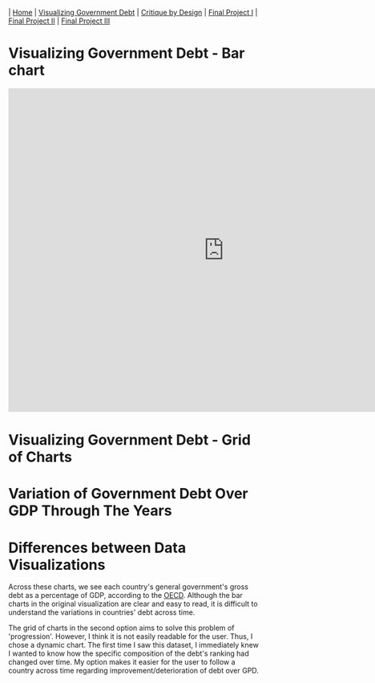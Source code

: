 | [Home](README.md) | [Visualizing Government Debt](government-debt.md) | [Critique by Design](critique-by-design.md) | [Final Project I](final_part1.md) | [Final Project II](final-project-part-two.md) | [Final Project III](final-project-part-3.md)

# Visualizing Government Debt - Bar chart

<iframe src="https://data.oecd.org/chart/7bes" width="860" height="645" style="border: 0" mozallowfullscreen="true" webkitallowfullscreen="true" allowfullscreen="true"><a href="https://data.oecd.org/chart/7bes" target="_blank">OECD Chart: General government debt, Total, % of GDP, Annual, 2019</a></iframe>

# Visualizing Government Debt - Grid of Charts

<div class="flourish-embed flourish-chart" data-src="visualisation/14976674"><script src="https://public.flourish.studio/resources/embed.js"></script></div>

# Variation of Government Debt Over GDP Through The Years

<div class="flourish-embed flourish-bar-chart-race" data-src="visualisation/14984548"><script src="https://public.flourish.studio/resources/embed.js"></script></div>

# Differences between Data Visualizations

Across these charts, we see each country's general government's gross debt as a percentage of GDP, according to the <a href="https://data.oecd.org/gga/general-government-debt.htm" target="_blank">OECD</a>. Although the bar charts in the original visualization are clear and easy to read, it is difficult to understand the variations in countries' debt across time. 

The grid of charts in the second option aims to solve this problem of 'progression'. However, I think it is not easily readable for the user. Thus, I chose a dynamic chart. The first time I saw this dataset, I immediately knew I wanted to know how the specific composition of the debt's ranking had changed over time. My option makes it easier for the user to follow a country across time regarding improvement/deterioration of debt over GPD.
